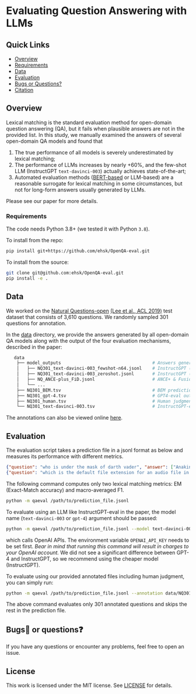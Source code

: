 # Evaluating Question Answering with LLMs

<!-- Thanks for your interest in our repo! -->
<!-- We were inspired by FaithDial to organize this repo! 🖖 -->

## Quick Links

  - [Overview](#overview)
  - [Requirements](#requirements)
  - [Data](#data)
  - [Evaluation](#evaluation)
  - [Bugs or Questions?](#bugsbug-or-questionsquestion)
  - [Citation](#citation)

## Overview
Lexical matching is the standard evaluation method for open-domain question answering (QA), 
but it fails when plausible answers are not in the provided list.
In this study, we manually examined the answers of several open-domain QA models and found that

1. The true performance of all models is severely underestimated by lexical matching; 
2. The performance of LLMs increases by nearly +60\%, and the few-shot LLM (InstructGPT `text-davinci-003`) actually achieves state-of-the-art;
3. Automated evaluation methods ([BERT-based](https://aclanthology.org/2022.emnlp-main.20) or LLM-based) are a reasonable surrogate for lexical matching in some circumstances, but not for long-form answers usually generated by LLMs.

Please see our paper for more details.

### Requirements
The code needs Python 3.8+ (we tested it with Python `3.8`).

To install from the repo:
```bash
pip install git+https://github.com/ehsk/OpenQA-eval.git
```

To install from the source:
```bash
git clone git@github.com:ehsk/OpenQA-eval.git
pip install -e .
```

## Data
We worked on the [Natural Questions-open](https://huggingface.co/datasets/nq_open) [(Lee et al., ACL 2019)](https://aclanthology.org/P19-1612) test dataset that consists of 3,610 questions. We randomly sampled 301 questions for annotation.

In the [data](data) directory, we provide the answers generated by all open-domain QA models along with the output of the four evaluation mechanisms, described in the paper:

```bash
   data
    ├── model_outputs                                   # Answers generated by 12 open-domain QA models
    │   ├── NQ301_text-davinci-003_fewshot-n64.jsonl    # InstructGPT (few-shot)
    │   ├── NQ301_text-davinci-003_zeroshot.jsonl       # InstructGPT (zero-shot)
    │   ├── NQ_ANCE-plus_FiD.jsonl                      # ANCE+ & Fusion-In-Decoder
    │   └── ...
    ├── NQ301_BEM.tsv                                   # BEM predictions for all generated answers
    ├── NQ301_gpt-4.tsv                                 # GPT4-eval output for all generated answers
    ├── NQ301_human.tsv                                 # Human judgments for all generated answers
    └── NQ301_text-davinci-003.tsv                      # InstructGPT-eval output for all generated answers
```

The annotations can also be viewed online [here](https://docs.google.com/spreadsheets/d/1X0SpOg4Y1BCuNnGxwr-fqjA9tn1Y8XRkheUa_49QTgY/edit?usp=sharing).

## Evaluation

The evaluation script takes a prediction file in a jsonl format as below and measures its performance with different metrics.

```json lines
{"question": "who is under the mask of darth vader", "answer": ["Anakin Skywalker"], "prediction": "Anakin Skywalker"}
{"question": "which is the default file extension for an audio file in windows media player", "answer": ["Windows Playlist ( WPL )"], "prediction": "WMA"}
```

The following command computes only two lexical matching metrics: EM (Exact-Match accuracy) and macro-averaged F1.
```bash
python -m qaeval /path/to/prediction_file.jsonl
```

To evaluate using an LLM like InstructGPT-eval in the paper, the model name (`text-davinci-003` or `gpt-4`) argument should be passed:
```bash
python -m qaeval /path/to/prediction_file.jsonl --model text-davinci-003
```
which calls OpenAI APIs. The environment variable `OPENAI_API_KEY` needs to be set first. 
*Bear in mind that running this command will result in charges to your OpenAI account.* 
We did not see a significant difference between GPT-4 and InstructGPT, so we recommend using the cheaper model (InstructGPT).

To evaluate using our provided annotated files including human judgment, you can simply run:
```bash
python -m qaeval /path/to/prediction_file.jsonl --annotation data/NQ301_human.tsv
```
The above command evaluates only 301 annotated questions and skips the rest in the prediction file.

## Bugs:bug: or questions:question:

If you have any questions or encounter any problems, feel free to open an issue.


## License

This work is licensed under the MIT license. See [LICENSE](LICENSE) for details.
